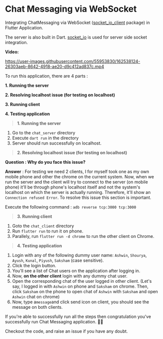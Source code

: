 # Chat Messaging via WebSocket

Integrating ChatMessaging via WebSocket ([socket_io_client](https://pub.dev/packages/socket_io_client) package) in Flutter Application.

The server is also built in Dart. [socket_io](https://pub.dev/packages/socket_io) is used for server side socket integration.

**Video:**


https://user-images.githubusercontent.com/55953830/162538124-26303aeb-8642-4918-ae20-d9c412ad837c.mp4



To run this application, there are 4 parts :

**1. Running the server**

**2. Resolving localhost issue (for testing on localhost)**

**3. Running client**

**4. Testing application**

> **1. Running the server**

  1. Go to the `chat_server` directory
  2. Execute `dart run` in the directory
  3. Server should run successfully on localhost.


> **2. Resolving localhost issue (for testing on localhost)**
  
**Question : Why do you face this issue?**
  
**Answer** : For testing we need 2 clients, I for myself took one as my own mobile phone and other the chrome on the current system. 
Now, when we run the server and the client will try to connect to the server (on mobile phone) it'll be through phone's localhost itself and not the system's localhost on which the server is actually running. 
Therefore, it'll show an `Connection refused Error`. To resolve this issue this section is important.
  
  Execute the following command :
  `adb reverse tcp:3000 tcp:3000`
  
  > **3. Running client**
    
   1. Goto the `chat_client` directory
   2. Run `flutter run` to run it on phone.
   3. Parallely, run `flutter run -d chrome` to run the other client on Chrome.
 
 > **4. Testing application**
 
   1. Login with any of the following dummy user name: `Ashwin`, `Shourya`, `Ayush`, `Kunal`, `Piyush`, `Saksham` (case sensitive).
   2. Click the login button.
   3. You'll see a list of Chat users on the application after logging in.
   4. Now, **on the other client** login with any dummy chat user.
   5. Open the corresponding chat of the user logged in other client. 
      (Let's say, I logged in with `Ashwin` on phone and `Saksham` on chrome. 
      Then, click `Saksham` on the phone to open chat of `Ashwin` with `Saksham` and open `Ashwin` chat on chrome)
   6. Now, type a`message`and click send icon on client, you should see the message on both clients.
   
   If you're able to successfully run all the steps then congratulation you've successfully run Chat Messaging application. 🥳🥳
   
   Checkout the code, and raise an issue if you have any doubt.
